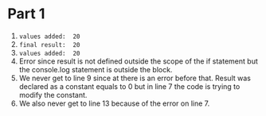 # Part 1

1. `values added:  20`
2. `final result:  20`
3. `values added:  20`
4. Error since result is not defined outside the scope of the if statement but the console.log statement is outside the block.
5. We never get to line 9 since at there is an error before that. Result was declared as a constant equals to 0 but in line 7 the code is trying to modify the constant.
6. We also never get to line 13 because of the error on line 7.